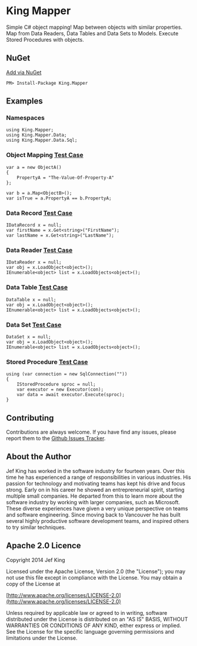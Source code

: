 King Mapper
==========

Simple C# object mapping!
Map between objects with similar properties.
Map from Data Readers, Data Tables and Data Sets to Models.
Execute Stored Procedures with objects.

## NuGet
[Add via NuGet](https://www.nuget.org/packages/King.Mapper)
```
PM> Install-Package King.Mapper
```
## Examples
### Namespaces
```
using King.Mapper;
using King.Mapper.Data;
using King.Mapper.Data.Sql;
```
### Object Mapping [Test Case](https://github.com/jefking/King.Mapper/blob/master/King.Mapper.Tests/ObjectMapTests.cs)
```
var a = new ObjectA()
{
	PropertyA = "The-Value-Of-Property-A"
};

var b = a.Map<ObjectB>();
var isTrue = a.PropertyA == b.PropertyA;
```
### Data Record [Test Case](https://github.com/jefking/King.Mapper/blob/master/King.Mapper.Integration/IDataRecordTests.cs)
```
IDataRecord x = null;
var firstName = x.Get<string>("FirstName");
var lastName = x.Get<string>("LastName");
```
### Data Reader [Test Case](https://github.com/jefking/King.Mapper/blob/master/King.Mapper.Integration/LoaderTests.cs)
```
IDataReader x = null;
var obj = x.LoadObject<object>();
IEnumerable<object> list = x.LoadObjects<object>();
```
### Data Table [Test Case](https://github.com/jefking/King.Mapper/blob/master/King.Mapper.Integration/LoaderTests.cs)
```
DataTable x = null;
var obj = x.LoadObject<object>();
IEnumerable<object> list = x.LoadObjects<object>();
```
### Data Set [Test Case](https://github.com/jefking/King.Mapper/blob/master/King.Mapper.Integration/LoaderTests.cs)
```
DataSet x = null;
var obj = x.LoadObject<object>();
IEnumerable<object> list = x.LoadObjects<object>();
```
### Stored Procedure [Test Case](https://github.com/jefking/King.Mapper/blob/master/King.Mapper.Integration/ExecutorTests.cs)
```
using (var connection = new SqlConnection(""))
{
	IStoredProcedure sproc = null;
	var executor = new Executor(con);
	var data = await executor.Execute(sproc);
}
```
## Contributing

Contributions are always welcome. If you have find any issues, please report them to the [Github Issues Tracker](https://github.com/jefking/King.Mapper/issues?sort=created&direction=desc&state=open).

## About the Author

Jef King has worked in the software industry for fourteen years. Over this time he has experienced a range of responsibilities in various industries. His passion for technology and motivating teams has kept his drive and focus strong. Early on in his career he showed an entrepreneurial spirit, starting multiple small companies. He departed from this to learn more about the software industry by working with larger companies, such as Microsoft. These diverse experiences have given a very unique perspective on teams and software engineering. Since moving back to Vancouver he has built several highly productive software development teams, and inspired others to try similar techniques.

## Apache 2.0 Licence

Copyright 2014 Jef King

Licensed under the Apache License, Version 2.0 (the "License"); you may not use this file except in compliance with the License. You may obtain a copy of the License at

[http://www.apache.org/licenses/LICENSE-2.0](http://www.apache.org/licenses/LICENSE-2.0)

Unless required by applicable law or agreed to in writing, software distributed under the License is distributed on an "AS IS" BASIS, WITHOUT WARRANTIES OR CONDITIONS OF ANY KIND, either express or implied. See the License for the specific language governing permissions and limitations under the License.